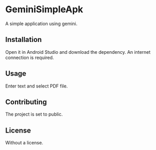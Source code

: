 # GeminiSimpleApk
A simple application using gemini.

## Installation

Open it in Android Studio and download the dependency. An internet connection is required.

## Usage

Enter text and select PDF file.

## Contributing

The project is set to public.

## License

Without a license.
